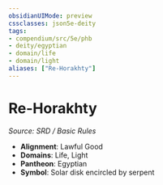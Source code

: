 ```yaml
---
obsidianUIMode: preview
cssclasses: json5e-deity
tags:
- compendium/src/5e/phb
- deity/egyptian
- domain/life
- domain/light
aliases: ["Re-Horakhty"]
---
```

# Re-Horakhty
*Source: SRD / Basic Rules* 

- **Alignment**: Lawful Good
- **Domains**: Life, Light
- **Pantheon**: Egyptian
- **Symbol**: Solar disk encircled by serpent